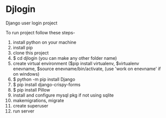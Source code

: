 # Djlogin
Django user login project 

To run project follow these steps-

1. install python on your machine
2. install pip
3. clone this project
4. $ cd djlogin (you can make any other folder name)
5. create virtual environment ($pip install virtualenv, $virtualenv enevname, $source enevname/bin/activate, (use 'work on enevname' if on windows)
6. $ python -m pip install Django
7. $ pip install django-crispy-forms
8. $ pip install Pillow
9. install and configure mysql pkg if not using sqlite
10. makemigrations, migrate 
11. create superuser 
12. run server
